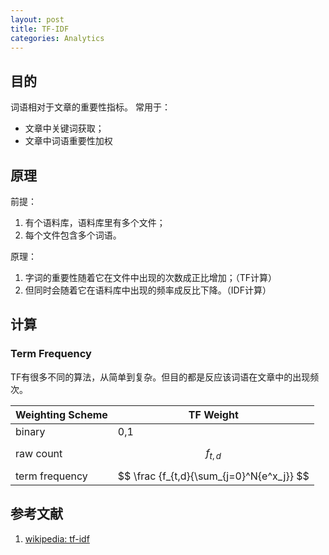 ```yaml
---
layout: post
title: TF-IDF
categories: Analytics
---
```


## 目的

词语相对于文章的重要性指标。
常用于：
- 文章中关键词获取；
- 文章中词语重要性加权


## 原理

前提：
1. 有个语料库，语料库里有多个文件；
2. 每个文件包含多个词语。

原理：
1. 字词的重要性随着它在文件中出现的次数成正比增加；（TF计算）
2. 但同时会随着它在语料库中出现的频率成反比下降。（IDF计算）

## 计算

### Term Frequency
TF有很多不同的算法，从简单到复杂。但目的都是反应该词语在文章中的出现频次。

| Weighting Scheme | TF Weight |
| ---------------- | --------- |
| binary           | 0,1       |
| raw count        | $$ f_{t,d} $$ | 
| term frequency   | $$ \frac {f_{t,d}{\sum_{j=0}^N{e^x_j}} $$  |


## 参考文献
1. [wikipedia: tf-idf](https://en.wikipedia.org/wiki/Tf%E2%80%93idf)

